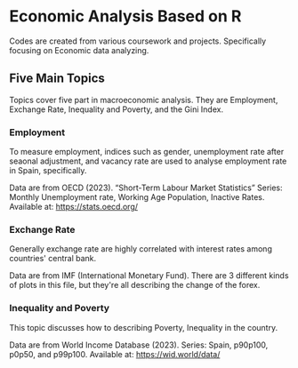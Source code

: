 # Economic Analysis Based on R
Codes are created from various coursework and projects.
Specifically focusing on Economic data analyzing.

## Five Main Topics
Topics cover five part in macroeconomic analysis. They are Employment, Exchange Rate, Inequality and Poverty, and the Gini Index.

### Employment
To measure employment, indices such as gender, unemployment rate after seaonal adjustment, and vacancy rate are used to analyse employment rate in Spain, specifically.

Data are from OECD (2023). “Short-Term Labour Market Statistics” Series: Monthly Unemployment 
rate, Working Age Population, Inactive Rates. Available at:  https://stats.oecd.org/

### Exchange Rate
Generally exchange rate are highly correlated with interest rates among countries' central bank. 

Data are from IMF (International Monetary Fund). There are 3 different kinds of plots in this file, but they're all describing the change of the forex.

### Inequality and Poverty
This topic discusses how to describing Poverty, Inequality in the country. 

Data are from World Income Database (2023). Series: Spain, p90p100, p0p50, and p99p100.
Available at: https://wid.world/data/